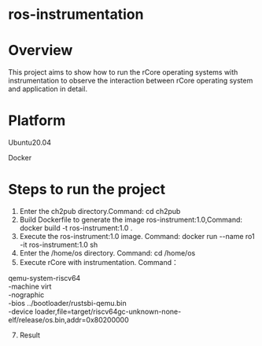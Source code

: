 # ros-instrumentation
# Overview
This project aims to show how to run the rCore operating systems with  instrumentation to observe the interaction between rCore operating system and application in detail.
# Platform
Ubuntu20.04

Docker
# Steps to run the project
1. Enter the ch2pub directory.Command:
cd ch2pub
2. Build Dockerfile to generate the image ros-instrument:1.0,Command:
docker build -t ros-instrument:1.0 .
3. Execute the ros-instrument:1.0 image. Command:
docker run --name ro1 -it ros-instrument:1.0 sh
4. Enter the /home/os directory. Command:
cd /home/os
5. Execute rCore with instrumentation. Command：

qemu-system-riscv64 \
    -machine virt \
    -nographic \
    -bios ../bootloader/rustsbi-qemu.bin \
-device loader,file=target/riscv64gc-unknown-none-elf/release/os.bin,addr=0x80200000

7. Result
